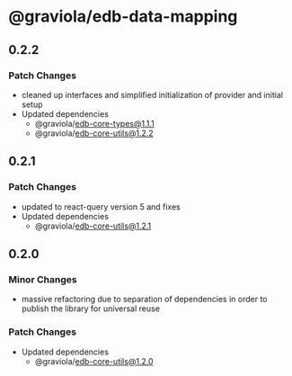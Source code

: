 # @graviola/edb-data-mapping

## 0.2.2

### Patch Changes

- cleaned up interfaces and simplified initialization of provider and initial setup
- Updated dependencies
  - @graviola/edb-core-types@1.1.1
  - @graviola/edb-core-utils@1.2.2

## 0.2.1

### Patch Changes

- updated to react-query version 5 and fixes
- Updated dependencies
  - @graviola/edb-core-utils@1.2.1

## 0.2.0

### Minor Changes

- massive refactoring due to separation of dependencies in order to publish the library for universal reuse

### Patch Changes

- Updated dependencies
  - @graviola/edb-core-utils@1.2.0
